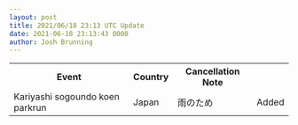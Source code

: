 ```yaml
---
layout: post
title: 2021/06/18 23:13 UTC Update
date: 2021-06-18 23:13:43 0000
author: Josh Brunning
---
```


<table style='width: 100%'>
    <tr>
        <th>Event</th>
        <th>Country</th>
        <th>Cancellation Note</th>
        <th></th>
    </tr>
    <tr>
        <td>Kariyashi sogoundo koen parkrun</td>
        <td>Japan</td>
        <td>雨のため</td>
        <td>Added</td>
    </tr>
